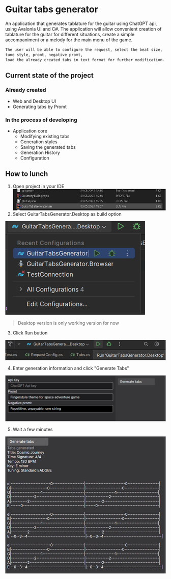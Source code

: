 # Guitar tabs generator
An application that generates tablature for the guitar using ChatGPT api, using Avalonia UI and C#.
The application will allow convenient creation of tablature for the guitar for different situations, create a simple accompaniment or a melody for the main menu of the game.

```
The user will be able to configure the request, select the beat size, tune style, promt, negative promt, 
load the already created tabs in text format for further modification.
```

## Current state of the project
### Already created
- Web and Desktop UI
- Generating tabs by Promt

### In the process of developing
- Application core
  - Modifying existing tabs
  - Generation styles
  - Saving the generated tabs
  - Generation History
  - Configuration

## How to lunch
1. Open project in your IDE
![image](Screenshots/howToUse1.png)
2. Select GuitarTabsGenerator.Desktop as build option

![image](Screenshots/howToUse2.png)
> Desktop version is only working version for now

3. Click Run button

![image](Screenshots/howToUse3.png)

4. Enter generation information and click "Generate Tabs"

![image](Screenshots/howToUse4.png)

5. Wait a few minutes

![image](Screenshots/howToUse5.png)
